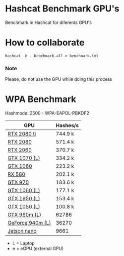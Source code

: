 # Hashcat Benchmark GPU's
Benchmark in Hashcat for diferents GPU's

# How to collaborate
```
hashcat -b --benchmark-all > benchmark.txt
```
### Note
Please, do not use the GPU while doing this process

# WPA Benchmark
Hashmode: 2500 - WPA-EAPOL-PBKDF2

| GPU | Hashes/s |
|---|---|
| [RTX 2080 ti](https://github.com/dickteam/hashcatbenchmark/blob/master/Nvidia/rtx_2080ti.txt) | 744.9 k |
| [RTX 2080](https://github.com/dickteam/hashcatbenchmark/blob/master/Nvidia/rtx_2080.txt) | 571.4 k |
| [RTX 2060](https://github.com/dickteam/hashcatbenchmark/blob/master/Nvidia/rtx_2060.txt) | 370.7 k |
| [GTX 1070 (L)](https://github.com/analsec/hashcatbenchmark/blob/master/Nvidia/gtx_1070_L.txt) | 334.2 k |
| [GTX 1060](https://github.com/dickteam/hashcatbenchmark/blob/master/Nvidia/gtx_1060_half.txt) | 223.2 k |
| [RX 580](https://github.com/dickteam/hashcatbenchmark/blob/master/AMD/rx_580.txt) | 202.1 k |
| [GTX 970](https://github.com/dickteam/hashcatbenchmark/blob/master/Nvidia/gtx_970.txt) | 183.6 k |
| [GTX 1060 (L)](https://github.com/dickteam/hashcatbenchmark/blob/master/Nvidia/gtx_1060_half_L.txt) | 177.1 k |
| [GTX 1650 (L)](https://github.com/dickteam/hashcatbenchmark/blob/master/Nvidia/gtx_1650_L.txt) | 153.4 k |
| [GTX 1050 (L)](https://github.com/dickteam/hashcatbenchmark/blob/master/Nvidia/gtx_1050_L.txt) | 100.8 k |
| [GTX 960m (L)](https://github.com/dickteam/hashcatbenchmark/blob/master/Nvidia/gtx_960m_L.txt) | 62786 |
| [GeForce 940m (L)](https://github.com/dickteam/hashcatbenchmark/blob/master/Nvidia/940m_L.txt) | 36270 |
| [Jetson nano](https://github.com/dickteam/hashcatbenchmark/blob/master/Nvidia/jetson_nano.txt) | 9661 |

* L = Laptop
* e = eGPU (external GPU)
